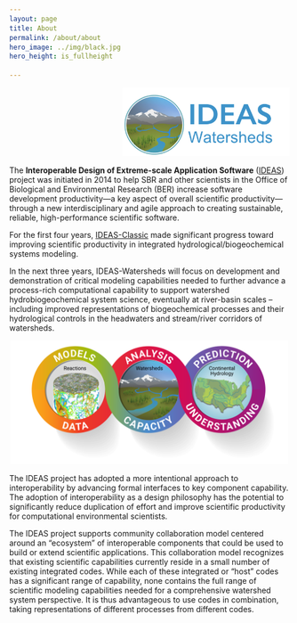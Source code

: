```yaml
---
layout: page
title: About
permalink: /about/about
hero_image: ../img/black.jpg
hero_height: is_fullheight

---
```

<p align="right">
  <img width="300" src="/img/IDEAS-Watersheds-logo.jpg">
</p>

The **Interoperable Design of Extreme-scale Application Software** ([IDEAS][IDEAS]) project was initiated in 2014 to help SBR and other scientists in the Office of Biological and Environmental Research (BER) increase software development productivity—a key aspect of overall scientific productivity—through a new interdisciplinary and agile approach to creating sustainable, reliable, high-performance scientific software. 

For the first four years, [IDEAS-Classic][IDEAS-Classic] made significant progress toward improving scientific productivity in integrated hydrological/biogeochemical systems modeling.

In the next three years, IDEAS-Watersheds will focus on development and demonstration of critical modeling capabilities needed to further advance a process-rich computational capability to support watershed hydrobiogeochemical system science, eventually at river-basin scales – including improved representations of biogeochemical processes and their hydrological controls in the headwaters and stream/river corridors of watersheds.

<p align="center">
  <img width="500" src="../img/Pillars_hero.png">
</p>

The IDEAS project has adopted a more intentional approach to interoperability by advancing formal interfaces to key component capability. The adoption of interoperability as a design philosophy has the potential to significantly reduce duplication of effort and improve scientific productivity for computational environmental scientists.

The IDEAS project supports community collaboration model centered around an “ecosystem” of interoperable components that could be used to build or extend scientific applications. This collaboration model recognizes that existing scientific capabilities currently reside in a small number of existing integrated codes. While each of these integrated or “host” codes has a significant range of capability, none contains the full range of scientific modeling capabilities needed for a comprehensive watershed system perspective. It is thus advantageous to use codes in combination, taking representations of different processes from different codes. 

[IDEAS-Classic]: https://ideas-productivity.org/ideas-classic/
[IDEAS]: https://ideas-productivity.org/


